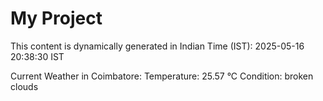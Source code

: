 # My Project

This content is dynamically generated in Indian Time (IST): 2025-05-16 20:38:30 IST


Current Weather in Coimbatore:
Temperature: 25.57 °C
Condition: broken clouds

